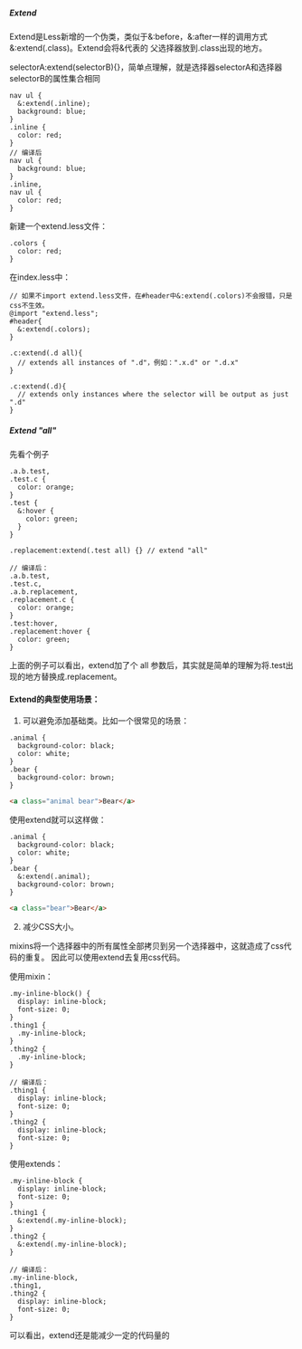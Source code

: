 ##### Extend
Extend是Less新增的一个伪类，类似于&:before，&:after一样的调用方式&:extend(.class)。Extend会将&代表的
父选择器放到.class出现的地方。

selectorA:extend(selectorB){}，简单点理解，就是选择器selectorA和选择器selectorB的属性集合相同
```less
nav ul {
  &:extend(.inline);
  background: blue;
}
.inline {
  color: red;
}
// 编译后
nav ul {
  background: blue;
}
.inline,
nav ul {
  color: red;
}

```

新建一个extend.less文件：
```less
.colors {
  color: red;
}

```
在index.less中：
```less
// 如果不import extend.less文件，在#header中&:extend(.colors)不会报错，只是css不生效。
@import "extend.less";
#header{
  &:extend(.colors);
}
```

```less
.c:extend(.d all){
  // extends all instances of ".d"，例如：".x.d" or ".d.x"
}

.c:extend(.d){
  // extends only instances where the selector will be output as just ".d"
}

```

##### Extend "all"
先看个例子
```less
.a.b.test,
.test.c {
  color: orange;
}
.test {
  &:hover {
    color: green;
  }
}

.replacement:extend(.test all) {} // extend "all"

// 编译后：
.a.b.test,
.test.c,
.a.b.replacement,
.replacement.c {
  color: orange;
}
.test:hover,
.replacement:hover {
  color: green;
}
```
上面的例子可以看出，extend加了个 all 参数后，其实就是简单的理解为将.test出现的地方替换成.replacement。


#### Extend的典型使用场景：
1. 可以避免添加基础类。比如一个很常见的场景：
```less
.animal {
  background-color: black;
  color: white;
}
.bear {
  background-color: brown;
}
```
```html
<a class="animal bear">Bear</a>
```

使用extend就可以这样做：
```less
.animal {
  background-color: black;
  color: white;
}
.bear {
  &:extend(.animal);
  background-color: brown;
}
```
```html
<a class="bear">Bear</a>
```

2. 减少CSS大小。

mixins将一个选择器中的所有属性全部拷贝到另一个选择器中，这就造成了css代码的重复。
因此可以使用extend去复用css代码。

使用mixin：
```less
.my-inline-block() {
  display: inline-block;
  font-size: 0;
}
.thing1 {
  .my-inline-block;
}
.thing2 {
  .my-inline-block;
}

// 编译后：
.thing1 {
  display: inline-block;
  font-size: 0;
}
.thing2 {
  display: inline-block;
  font-size: 0;
}
```
使用extends：
```less
.my-inline-block {
  display: inline-block;
  font-size: 0;
}
.thing1 {
  &:extend(.my-inline-block);
}
.thing2 {
  &:extend(.my-inline-block);
}

// 编译后：
.my-inline-block,
.thing1,
.thing2 {
  display: inline-block;
  font-size: 0;
}
```

可以看出，extend还是能减少一定的代码量的
